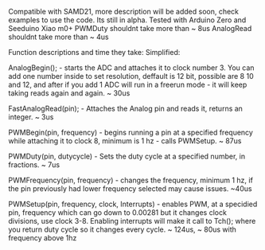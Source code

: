 Compatible with SAMD21, more description will be added soon, check examples to use the code. Its still in alpha.
Tested with Arduino Zero and Seeduino Xiao m0+
PWMDuty shouldnt take more than ~ 8us 
AnalogRead shouldnt take more than ~ 4us


Function descriptions and time they take:
Simplified:

AnalogBegin(); - starts the ADC and attaches it to clock number 3. You can add one number inside to set resolution, deffault is 12 bit, possible are 8 10 and 12, and after if you add 1 ADC will run in a freerun mode - it will keep taking reads again and again. ~ 30us

FastAnalogRead(pin); - Attaches the Analog pin and reads it, returns an integer. ~ 3us


PWMBegin(pin, frequency) - begins running a pin at a specified frequency while attaching it to clock 8, minimum is 1 hz - calls PWMSetup. ~ 87us

PWMDuty(pin, dutycycle) - Sets the duty cycle at a specified number, in fractions. ~ 7us

PWMFrequency(pin, frequency) - changes the frequency, minimum 1 hz, if the pin previously had lower frequency selected may cause issues. ~40us

PWMSetup(pin, frequency, clock, Interrupts) - enables PWM, at a specidied pin, frequency which can go down to 0.00281 but it changes clock divisions, use clock 3-8. Enabling interrupts will make it call to Tch(); where you return duty cycle so it changes every cycle. ~ 124us, ~ 80us with frequency above 1hz



